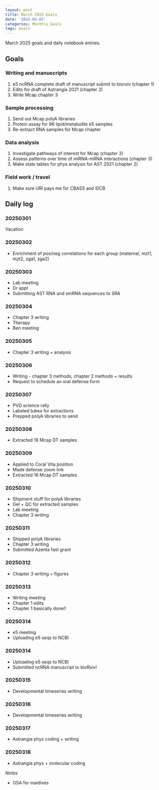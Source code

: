 ```yaml
---
layout: post
title: March 2025 Goals
date: '2025-03-02'
categories: Monthly_Goals
tags: Goals
---
```


March 2025 goals and daily notebook entries.

## Goals  

### Writing and manuscripts 

1. e5 ncRNA complete draft of manuscript submit to biorxiv (chapter 1)
2. Edits for draft of Astrangia 2021 (chapter 2)
3. Write Mcap chapter 3

### Sample processing

1. Send out Mcap polyA libraries 
2. Protein assay for 96 lipid/metabolite e5 samples
3. Re-extract RNA samples for Mcap chapter 

### Data analysis

1. Investigate pathways of interest for Mcap (chapter 3)
2. Assess patterns over time of miRNA-mRNA interactions (chapter 3)
3. Make stats tables for phys analysis for AST 2021 (chapter 2)

### Field work / travel 

1. Make sure URI pays me for CBASS and SICB

## Daily log 

### 20250301

Vacation 

### 20250302

- Enrichment of pos/neg correlations for each group (maternal, mzt1, mzt2, zga1, zga2)

### 20250303

- Lab meeting 
- Dr appt 
- Submitting AST RNA and smRNA sequences to SRA

### 20250304

- Chapter 3 writing 
- Therapy
- Ben meeting 

### 20250305

- Chapter 3 writing + analysis

### 20250306

- Writing - chapter 3 methods, chapter 2 methods + results 
- Request to schedule an oral defense form

### 20250307 

- PVD science rally 
- Labeled tubes for extractions 
- Prepped polyA libraries to send 

### 20250308

- Extracted 16 Mcap DT samples 

### 20250309

- Applied to Coral Vita position 
- Made defense zoom link
- Extracted 16 Mcap DT samples 

### 20250310

- Shipment stuff for polyA libraries 
- Gel + QC for extracted samples 
- Lab meeting 
- Chapter 3 writing 

### 20250311

- Shipped polyA libraries
- Chapter 3 writing 
- Submitted Azenta fast grant 

### 20250312

- Chapter 3 writing + figures

### 20250313

- Writing meeting 
- Chapter 1 edits 
- Chapter 1 basically done!!

### 20250314

- e5 meeting 
- Uploading e5 seqs to NCBI 

### 20250314

- Uploading e5 seqs to NCBI 
- Submitted ncRNA manuscript to bioRxiv!

### 20250315

- Developmental timeseries writing 

### 20250316

- Developmental timeseries writing 

### 20250317 

- Astrangia phys coding + writing 

### 20250318 

- Astrangia phys + molecular coding 





Notes 

- GSA for maldives



